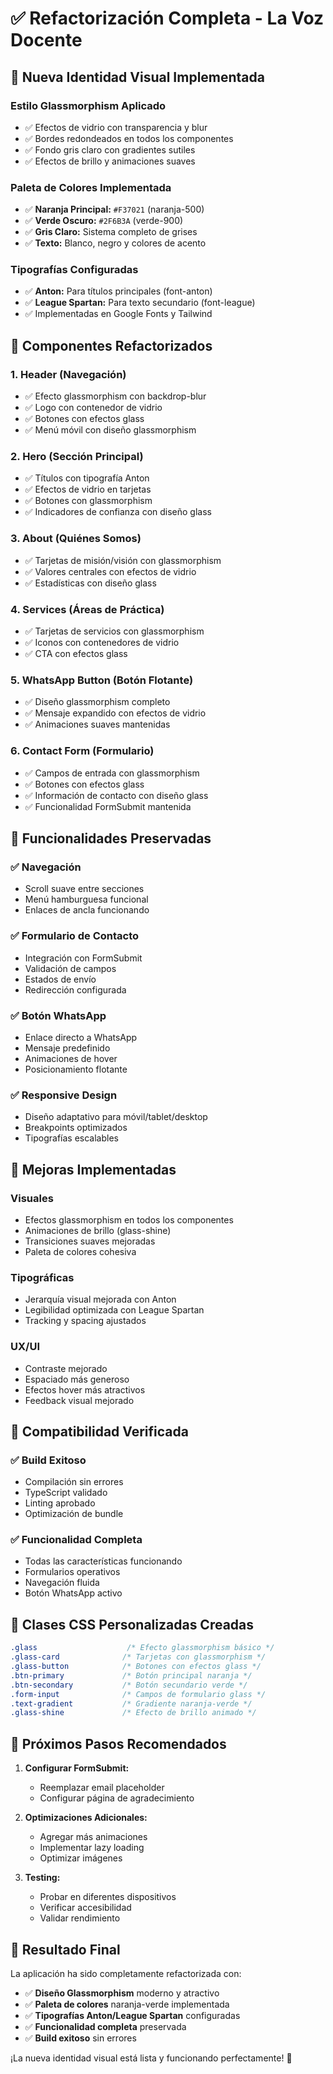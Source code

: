 # ✅ Refactorización Completa - La Voz Docente

## 🎨 **Nueva Identidad Visual Implementada**

### **Estilo Glassmorphism Aplicado**
- ✅ Efectos de vidrio con transparencia y blur
- ✅ Bordes redondeados en todos los componentes
- ✅ Fondo gris claro con gradientes sutiles
- ✅ Efectos de brillo y animaciones suaves

### **Paleta de Colores Implementada**
- ✅ **Naranja Principal:** `#F37021` (naranja-500)
- ✅ **Verde Oscuro:** `#2F6B3A` (verde-900)
- ✅ **Gris Claro:** Sistema completo de grises
- ✅ **Texto:** Blanco, negro y colores de acento

### **Tipografías Configuradas**
- ✅ **Anton:** Para títulos principales (font-anton)
- ✅ **League Spartan:** Para texto secundario (font-league)
- ✅ Implementadas en Google Fonts y Tailwind

## 🔧 **Componentes Refactorizados**

### **1. Header (Navegación)**
- ✅ Efecto glassmorphism con backdrop-blur
- ✅ Logo con contenedor de vidrio
- ✅ Botones con efectos glass
- ✅ Menú móvil con diseño glassmorphism

### **2. Hero (Sección Principal)**
- ✅ Títulos con tipografía Anton
- ✅ Efectos de vidrio en tarjetas
- ✅ Botones con glassmorphism
- ✅ Indicadores de confianza con diseño glass

### **3. About (Quiénes Somos)**
- ✅ Tarjetas de misión/visión con glassmorphism
- ✅ Valores centrales con efectos de vidrio
- ✅ Estadísticas con diseño glass

### **4. Services (Áreas de Práctica)**
- ✅ Tarjetas de servicios con glassmorphism
- ✅ Iconos con contenedores de vidrio
- ✅ CTA con efectos glass

### **5. WhatsApp Button (Botón Flotante)**
- ✅ Diseño glassmorphism completo
- ✅ Mensaje expandido con efectos de vidrio
- ✅ Animaciones suaves mantenidas

### **6. Contact Form (Formulario)**
- ✅ Campos de entrada con glassmorphism
- ✅ Botones con efectos glass
- ✅ Información de contacto con diseño glass
- ✅ Funcionalidad FormSubmit mantenida

## 🎯 **Funcionalidades Preservadas**

### **✅ Navegación**
- Scroll suave entre secciones
- Menú hamburguesa funcional
- Enlaces de ancla funcionando

### **✅ Formulario de Contacto**
- Integración con FormSubmit
- Validación de campos
- Estados de envío
- Redirección configurada

### **✅ Botón WhatsApp**
- Enlace directo a WhatsApp
- Mensaje predefinido
- Animaciones de hover
- Posicionamiento flotante

### **✅ Responsive Design**
- Diseño adaptativo para móvil/tablet/desktop
- Breakpoints optimizados
- Tipografías escalables

## 🚀 **Mejoras Implementadas**

### **Visuales**
- Efectos glassmorphism en todos los componentes
- Animaciones de brillo (glass-shine)
- Transiciones suaves mejoradas
- Paleta de colores cohesiva

### **Tipográficas**
- Jerarquía visual mejorada con Anton
- Legibilidad optimizada con League Spartan
- Tracking y spacing ajustados

### **UX/UI**
- Contraste mejorado
- Espaciado más generoso
- Efectos hover más atractivos
- Feedback visual mejorado

## 📱 **Compatibilidad Verificada**

### **✅ Build Exitoso**
- Compilación sin errores
- TypeScript validado
- Linting aprobado
- Optimización de bundle

### **✅ Funcionalidad Completa**
- Todas las características funcionando
- Formularios operativos
- Navegación fluida
- Botón WhatsApp activo

## 🎨 **Clases CSS Personalizadas Creadas**

```css
.glass                    /* Efecto glassmorphism básico */
.glass-card              /* Tarjetas con glassmorphism */
.glass-button            /* Botones con efectos glass */
.btn-primary             /* Botón principal naranja */
.btn-secondary           /* Botón secundario verde */
.form-input              /* Campos de formulario glass */
.text-gradient           /* Gradiente naranja-verde */
.glass-shine             /* Efecto de brillo animado */
```

## 🔄 **Próximos Pasos Recomendados**

1. **Configurar FormSubmit:**
   - Reemplazar email placeholder
   - Configurar página de agradecimiento

2. **Optimizaciones Adicionales:**
   - Agregar más animaciones
   - Implementar lazy loading
   - Optimizar imágenes

3. **Testing:**
   - Probar en diferentes dispositivos
   - Verificar accesibilidad
   - Validar rendimiento

## 🎉 **Resultado Final**

La aplicación ha sido completamente refactorizada con:
- ✅ **Diseño Glassmorphism** moderno y atractivo
- ✅ **Paleta de colores** naranja-verde implementada
- ✅ **Tipografías Anton/League Spartan** configuradas
- ✅ **Funcionalidad completa** preservada
- ✅ **Build exitoso** sin errores

¡La nueva identidad visual está lista y funcionando perfectamente! 🚀


